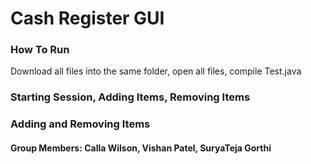 # Cash Register GUI

### How To Run
Download all files into the same folder, open all files, compile Test.java

### Starting Session, Adding Items, Removing Items

### Adding and Removing Items


#### Group Members: Calla Wilson, Vishan Patel, SuryaTeja Gorthi
